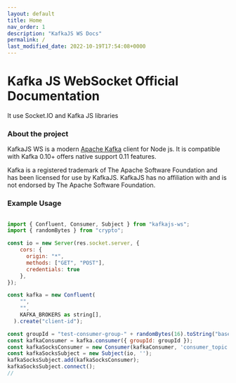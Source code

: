 ```yaml
---
layout: default
title: Home
nav_order: 1
description: "KafkaJS WS Docs"
permalink: /
last_modified_date: 2022-10-19T17:54:08+0000
---
```


# Kafka JS WebSocket Official Documentation

It use Socket.IO and Kafka JS libraries


### About the project

KafkaJS WS is a modern [Apache Kafka](https://kafka.apache.org/) client for Node js. It is compatible with Kafka 0.10+ offers native support 0.11 features.

Kafka is a registered trademark of The Apache Software Foundation and has been licensed for use by KafkaJS. KafkaJS has no affiliation with and is not endorsed by The Apache Software Foundation.


### Example Usage

```javascript

import { Confluent, Consumer, Subject } from "kafkajs-ws";
import { randomBytes } from "crypto";

const io = new Server(res.socket.server, {
    cors: {
      origin: "*",
      methods: ["GET", "POST"],
      credentials: true
    },
});

const kafka = new Confluent(
    "",
    "",
    KAFKA_BROKERS as string[],
  ).create("client-id");

const groupId = "test-consumer-group-" + randomBytes(16).toString("base64");
const kafkaConsumer = kafka.consumer({ groupId: groupId });
const kafkaSocksConsumer = new Consumer(kafkaConsumer, 'consumer_topic', 'event_name');
const kafkaSocksSubject = new Subject(io, '');
kafkaSocksSubject.add(kafkaSocksConsumer);
kafkaSocksSubject.connect();
//
```
